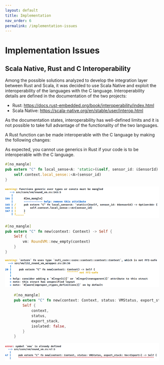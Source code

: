 ```yaml
---
layout: default
title: Implementation
nav_order: 6
permalink: /implementation-issues
---
```

# Implementation Issues

## Scala Native, Rust and C Interoperability

Among the possible solutions analyzed to develop the integration layer between Rust and Scala, it was decided to use Scala Native and exploit the interoperability of the languages with the C language.
Interoperability details are defined in the documentation of the two projects:
- Rust: https://docs.rust-embedded.org/book/interoperability/index.html
- Scala Native: https://scala-native.org/en/stable/user/interop.html

As the documentation states, interoperability has well-defined limits and it is not possible to take full advantage of the functionality of the two languages.

A Rust function can be made interoperable with the C language by making the following changes:

As expected, you cannot use generics in Rust if your code is to be interoperable with the C language.

```rust
#[no_mangle]
pub extern "C" fn local_sense<A: 'static>(&self, sensor_id: &SensorId) -> Option<&A> {
    self.context.local_sense::<A>(sensor_id)
}
```
![](../assets/functions-generic-over-types-must-be-mangled-warning.png)

```rust
#[no_mangle]
pub extern "C" fn new(context: Context) -> Self {
    Self {
        vm: RoundVM::new_empty(context)
    }
}
```

![](../assets/not-FFI-safe-warning.png)

```rust
    #[no_mangle]
    pub extern "C" fn new(context: Context, status: VMStatus, export_stack: Vec<Export>) -> Self {
        Self {
            context,
            status,
            export_stack,
            isolated: false,
        }
    }
```

![](../assets/symbol-new-already-defined-error.png)
